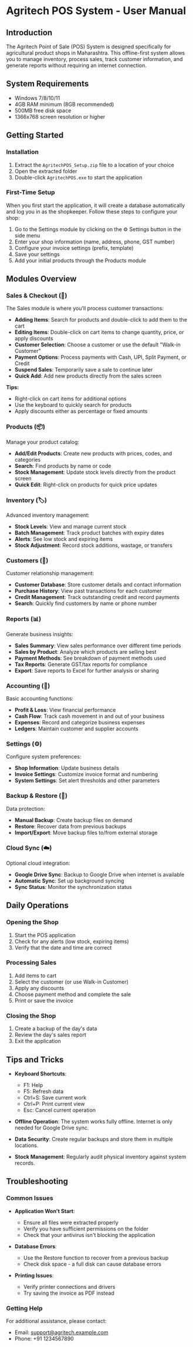 # Agritech POS System - User Manual

## Introduction

The Agritech Point of Sale (POS) System is designed specifically for agricultural product shops in Maharashtra. This offline-first system allows you to manage inventory, process sales, track customer information, and generate reports without requiring an internet connection.

## System Requirements

- Windows 7/8/10/11
- 4GB RAM minimum (8GB recommended)
- 500MB free disk space
- 1366x768 screen resolution or higher

## Getting Started

### Installation

1. Extract the `AgritechPOS_Setup.zip` file to a location of your choice
2. Open the extracted folder
3. Double-click `AgritechPOS.exe` to start the application

### First-Time Setup

When you first start the application, it will create a database automatically and log you in as the shopkeeper. Follow these steps to configure your shop:

1. Go to the Settings module by clicking on the ⚙️ Settings button in the side menu
2. Enter your shop information (name, address, phone, GST number)
3. Configure your invoice settings (prefix, template)
4. Save your settings
5. Add your initial products through the Products module

## Modules Overview

### Sales & Checkout (🛒)

The Sales module is where you'll process customer transactions:

- **Adding Items**: Search for products and double-click to add them to the cart
- **Editing Items**: Double-click on cart items to change quantity, price, or apply discounts
- **Customer Selection**: Choose a customer or use the default "Walk-in Customer"
- **Payment Options**: Process payments with Cash, UPI, Split Payment, or Credit
- **Suspend Sales**: Temporarily save a sale to continue later
- **Quick Add**: Add new products directly from the sales screen

**Tips:**
- Right-click on cart items for additional options
- Use the keyboard to quickly search for products
- Apply discounts either as percentage or fixed amounts

### Products (📦)

Manage your product catalog:

- **Add/Edit Products**: Create new products with prices, codes, and categories
- **Search**: Find products by name or code
- **Stock Management**: Update stock levels directly from the product screen
- **Quick Edit**: Right-click on products for quick price updates

### Inventory (🏷️)

Advanced inventory management:

- **Stock Levels**: View and manage current stock
- **Batch Management**: Track product batches with expiry dates
- **Alerts**: See low stock and expiring items
- **Stock Adjustment**: Record stock additions, wastage, or transfers

### Customers (👥)

Customer relationship management:

- **Customer Database**: Store customer details and contact information
- **Purchase History**: View past transactions for each customer
- **Credit Management**: Track outstanding credit and record payments
- **Search**: Quickly find customers by name or phone number

### Reports (📊)

Generate business insights:

- **Sales Summary**: View sales performance over different time periods
- **Sales by Product**: Analyze which products are selling best
- **Payment Methods**: See breakdown of payment methods used
- **Tax Reports**: Generate GST/tax reports for compliance
- **Export**: Save reports to Excel for further analysis or sharing

### Accounting (📒)

Basic accounting functions:

- **Profit & Loss**: View financial performance
- **Cash Flow**: Track cash movement in and out of your business
- **Expenses**: Record and categorize business expenses
- **Ledgers**: Maintain customer and supplier accounts

### Settings (⚙️)

Configure system preferences:

- **Shop Information**: Update business details
- **Invoice Settings**: Customize invoice format and numbering
- **System Settings**: Set alert thresholds and other parameters

### Backup & Restore (💾)

Data protection:

- **Manual Backup**: Create backup files on demand
- **Restore**: Recover data from previous backups
- **Import/Export**: Move backup files to/from external storage

### Cloud Sync (☁️)

Optional cloud integration:

- **Google Drive Sync**: Backup to Google Drive when internet is available
- **Automatic Sync**: Set up background syncing
- **Sync Status**: Monitor the synchronization status

## Daily Operations

### Opening the Shop
1. Start the POS application
2. Check for any alerts (low stock, expiring items)
3. Verify that the date and time are correct

### Processing Sales
1. Add items to cart
2. Select the customer (or use Walk-in Customer)
3. Apply any discounts
4. Choose payment method and complete the sale
5. Print or save the invoice

### Closing the Shop
1. Create a backup of the day's data
2. Review the day's sales report
3. Exit the application

## Tips and Tricks

- **Keyboard Shortcuts**:
  - F1: Help
  - F5: Refresh data
  - Ctrl+S: Save current work
  - Ctrl+P: Print current view
  - Esc: Cancel current operation

- **Offline Operation**: The system works fully offline. Internet is only needed for Google Drive sync.

- **Data Security**: Create regular backups and store them in multiple locations.

- **Stock Management**: Regularly audit physical inventory against system records.

## Troubleshooting

### Common Issues

- **Application Won't Start**:
  - Ensure all files were extracted properly
  - Verify you have sufficient permissions on the folder
  - Check that your antivirus isn't blocking the application

- **Database Errors**:
  - Use the Restore function to recover from a previous backup
  - Check disk space - a full disk can cause database errors

- **Printing Issues**:
  - Verify printer connections and drivers
  - Try saving the invoice as PDF instead

### Getting Help

For additional assistance, please contact:
- Email: support@agritech.example.com
- Phone: +91 1234567890